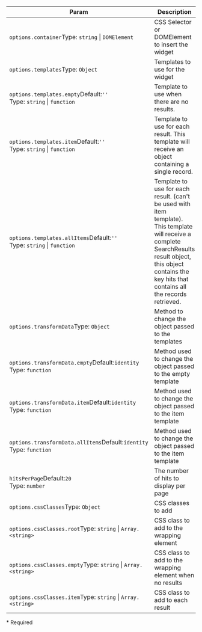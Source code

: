 | Param | Description |
| --- | --- |
| <span class='attr-required'>`options.container`</span><span class="attr-infos">Type: <code>string</code> &#124; <code>DOMElement</code></span> | CSS Selector or DOMElement to insert the widget |
| <span class='attr-optional'>`options.templates`</span><span class="attr-infos">Type: <code>Object</code></span> | Templates to use for the widget |
| <span class='attr-optional'>`options.templates.empty`</span><span class="attr-infos">Default:<code class="attr-default">&#x27;&#x27;</code><br />Type: <code>string</code> &#124; <code>function</code></span> | Template to use when there are no results. |
| <span class='attr-optional'>`options.templates.item`</span><span class="attr-infos">Default:<code class="attr-default">&#x27;&#x27;</code><br />Type: <code>string</code> &#124; <code>function</code></span> | Template to use for each result. This template will receive an object containing a single record. |
| <span class='attr-optional'>`options.templates.allItems`</span><span class="attr-infos">Default:<code class="attr-default">&#x27;&#x27;</code><br />Type: <code>string</code> &#124; <code>function</code></span> | Template to use for each result. (can't be used with item template). This template will receive a complete SearchResults result object, this object contains the key hits that contains all the records retrieved. |
| <span class='attr-optional'>`options.transformData`</span><span class="attr-infos">Type: <code>Object</code></span> | Method to change the object passed to the templates |
| <span class='attr-optional'>`options.transformData.empty`</span><span class="attr-infos">Default:<code class="attr-default">identity</code><br />Type: <code>function</code></span> | Method used to change the object passed to the empty template |
| <span class='attr-optional'>`options.transformData.item`</span><span class="attr-infos">Default:<code class="attr-default">identity</code><br />Type: <code>function</code></span> | Method used to change the object passed to the item template |
| <span class='attr-optional'>`options.transformData.allItems`</span><span class="attr-infos">Default:<code class="attr-default">identity</code><br />Type: <code>function</code></span> | Method used to change the object passed to the item template |
| <span class='attr-optional'>`hitsPerPage`</span><span class="attr-infos">Default:<code class="attr-default">20</code><br />Type: <code>number</code></span> | The number of hits to display per page |
| <span class='attr-optional'>`options.cssClasses`</span><span class="attr-infos">Type: <code>Object</code></span> | CSS classes to add |
| <span class='attr-optional'>`options.cssClasses.root`</span><span class="attr-infos">Type: <code>string</code> &#124; <code>Array.&lt;string&gt;</code></span> | CSS class to add to the wrapping element |
| <span class='attr-optional'>`options.cssClasses.empty`</span><span class="attr-infos">Type: <code>string</code> &#124; <code>Array.&lt;string&gt;</code></span> | CSS class to add to the wrapping element when no results |
| <span class='attr-optional'>`options.cssClasses.item`</span><span class="attr-infos">Type: <code>string</code> &#124; <code>Array.&lt;string&gt;</code></span> | CSS class to add to each result |

<p class="attr-legend">* <span>Required</span></p>
